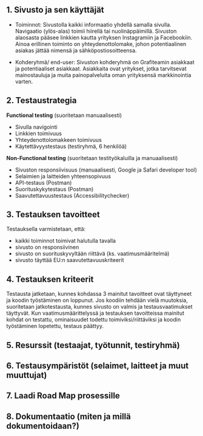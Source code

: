 ## 1. Sivusto ja sen käyttäjät

- Toiminnot: 
  Sivustolla kaikki informaatio yhdellä samalla sivulla. Navigaatio (ylös-alas) toimii hiirellä tai nuolinäppäimillä. 
  Sivuston alaosasta pääsee linkkien kautta yrityksen Instagramiin ja Facebookiin. 
  Ainoa erillinen toiminto on yhteydenottolomake, johon potentiaalinen asiakas jättää nimensä ja sähköpostiosoitteensa.


- Kohderyhmä/ end-user:
  Sivuston kohderyhmä on Grafiteamin asiakkaat ja potentiaaliset asiakkaat. 
  Asiakkaita ovat yritykset, jotka tarvitsevat mainostauluja ja muita painopalveluita oman yrityksensä markkinointia varten.

        
## 2. Testaustrategia

**Functional testing** (suoritetaan manuaalisesti)
   * Sivulla navigointi
   * Linkkien toimivuus
   * Yhteydenottolomakkeen toimivuus
   * Käytettävyystestaus (testiryhmä, 6 henkilöä)

   

**Non-Functional testing** (suoritetaan testityökaluilla ja manuaalisesti)
   * Sivuston responsiivisuus (manuaalisesti, Google ja Safari developer tool)
   * Selaimien ja laitteiden yhteensopivuus
   * API-testaus (Postman)
   * Suorituskykytestaus (Postman)
   * Saavutettavuustestaus (Accessibilitychecker)

        
## 3. Testauksen tavoitteet

   Testauksella varmistetaan, että:
   - kaikki toiminnot toimivat halutulla tavalla
   - sivusto on responsiivinen
   - sivusto on suorituskyvyltään riittävä (ks. vaatimusmääritelmä)
   - sivusto täyttää EU:n saavutettavuuskriteerit

        
## 4. Testauksen kriteerit

   Testausta jatketaan, kunnes kohdassa 3 mainitut tavoitteet ovat täyttyneet ja koodin työstäminen on loppunut. 
   Jos koodiin tehdään vielä muutoksia, suoritetaan jatkotestausta, kunnes sivusto on valmis ja testausvaatimukset täyttyvät. 
   Kun vaatimusmäärittelyssä ja testauksen tavoitteissa mainitut kohdat on testattu, ominaisuudet todettu toimiviksi/riittäviksi ja koodin työstäminen lopetettu, testaus päättyy.

        
## 5. Resurssit (testaajat, työtunnit, testiryhmä)

        
## 6. Testausympäristöt (selaimet, laitteet ja muut muuttujat)

        
## 7. Laadi Road Map prosessille

        
## 8. Dokumentaatio (miten ja millä dokumentoidaan?)
